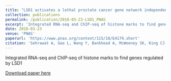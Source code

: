 ```yaml
---
title: "LSD1 activates a lethal prostate cancer gene network independently of its demethylase function"
collection: publications
permalink: /publication/2018-03-23-LSD1_PNAS
excerpt: 'Integrated RNA-seq and ChIP-seq of histone marks to find genes regulated by LSD1'
date: 2018-03-23
venue: 'PNAS'
paperurl: 'https://www.pnas.org/content/115/18/E4179.short'
citation: 'Sehrawat A, Gao L, Wang Y, Bankhead A, McWeeney SK, King CJ, Schwartzman J, Urrutia J, Bisson WH, Coleman DJ, Joshi SK, Kim DH, Sampson DA, Weinmann S, Kallakury BVS, Berry DL, Haque R, Van Den Eeden, S K, Sharma S, Bearss J, Beer TM, Thomas GV, Heiser LM, Alumkal JJ: LSD1 activates a lethal prostate cancer gene network independently of its demethylase function. Proc Natl Acad Sci U S A. 115:E4179-E4188, 2018'
---
```

Integrated RNA-seq and ChIP-seq of histone marks to find genes regulated by LSD1

[Download paper here](https://www.pnas.org/content/115/18/E4179.short)

